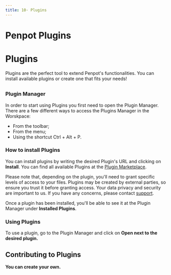 ```yaml
---
title: 10· Plugins
---
```


<h1 id="penpot-plugins">Penpot Plugins</h1>
<h1 id="plugins">Plugins</h1>
<p class="main-paragraph">Plugins are the perfect tool to extend Penpot's functionalities. You can install available plugins or create one that fits your needs!</p>

<h2 id=""></h2>
<h3 id="plugin-manager">Plugin Manager</h3>
<p class="main-paragraph">In order to start using Plugins you first need to open the Plugin Manager. There are a few different ways to access the Plugins Manager in the Worskpace:</p>
<ul>
  <li>From the toolbar;</li>
  <li>From the menu;</li>
  <li>Using the shortcut Ctrl + Alt + P.</li>
</ul>

<h3 id="installation">How to install Plugins</h3>
<p>You can install plugins by writing the desired Plugin's URL and clicking on <strong>Install</strong>. You can find all available Plugins at the <a href="https://penpot-docs-plugins.pages.dev/plugins/getting-started/#examples">Plugin Marketplace</a>.</p>

<p>Please note that, depending on the plugin, you'll need to grant specific levels of access to your files. Plugins may be created by external parties, so ensure you trust it before granting access. Your data privacy and security are important to us. If you have any concerns, please contact <a href="mailto:support@penpot.app">support</a>.</p>

<p>Once a plugin has been installed, you'll be able to see it at the Plugin Manager under <strong>Installed Plugins</strong></a>.</p>

<h3 id="using-plugins">Using Plugins</h3>
<p>To use a plugin, go to the Plugin Manager and click on <strong>Open<strong> next to the desired plugin.</p>

<h2 id="plugins-contribution">Contributing to Plugins</h2>
<p>You can create your own</a>.</p>